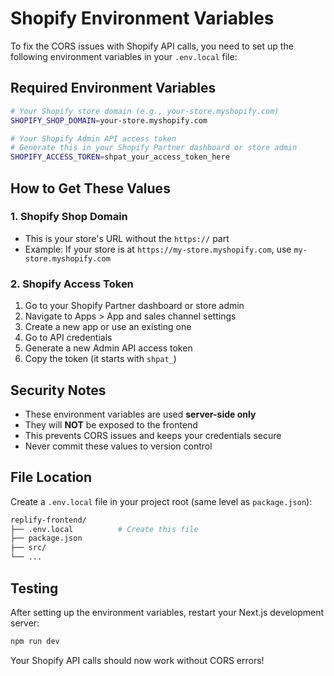 # Shopify Environment Variables

To fix the CORS issues with Shopify API calls, you need to set up the following environment variables in your `.env.local` file:

## Required Environment Variables

```bash
# Your Shopify store domain (e.g., your-store.myshopify.com)
SHOPIFY_SHOP_DOMAIN=your-store.myshopify.com

# Your Shopify Admin API access token
# Generate this in your Shopify Partner dashboard or store admin
SHOPIFY_ACCESS_TOKEN=shpat_your_access_token_here
```

## How to Get These Values

### 1. Shopify Shop Domain
- This is your store's URL without the `https://` part
- Example: If your store is at `https://my-store.myshopify.com`, use `my-store.myshopify.com`

### 2. Shopify Access Token
1. Go to your Shopify Partner dashboard or store admin
2. Navigate to Apps > App and sales channel settings
3. Create a new app or use an existing one
4. Go to API credentials
5. Generate a new Admin API access token
6. Copy the token (it starts with `shpat_`)

## Security Notes

- These environment variables are used **server-side only**
- They will **NOT** be exposed to the frontend
- This prevents CORS issues and keeps your credentials secure
- Never commit these values to version control

## File Location

Create a `.env.local` file in your project root (same level as `package.json`):

```bash
replify-frontend/
├── .env.local          # Create this file
├── package.json
├── src/
└── ...
```

## Testing

After setting up the environment variables, restart your Next.js development server:

```bash
npm run dev
```

Your Shopify API calls should now work without CORS errors! 